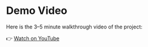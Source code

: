 # Demo Video

Here is the 3–5 minute walkthrough video of the project:

👉 [Watch on YouTube](https://youtu.be/your-video-id)
